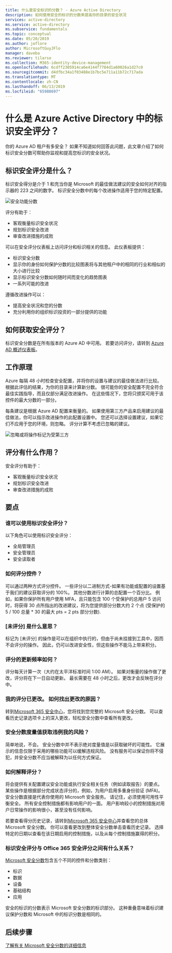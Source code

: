 ```yaml
---
title: 什么是安全标识的分数？ - Azure Active Directory
description: 如何使用安全的标识的分数来提高你的目录的安全状况
services: active-directory
ms.service: active-directory
ms.subservice: fundamentals
ms.topic: conceptual
ms.date: 05/20/2019
ms.author: joflore
author: MicrosoftGuyJFlo
manager: daveba
ms.reviewer: tilarso
ms.collection: M365-identity-device-management
ms.openlocfilehash: 6cdff2305914ca6e4144f7784d1a60026a1d27c0
ms.sourcegitcommit: d4dfbc34a1f03488e1b7bc5e711a11b72c717ada
ms.translationtype: MT
ms.contentlocale: zh-CN
ms.lasthandoff: 06/13/2019
ms.locfileid: "65988697"
---
```

# <a name="what-is-the-identity-secure-score-in-azure-active-directory"></a>什么是 Azure Active Directory 中的标识安全评分？

你的 Azure AD 租户有多安全？ 如果不知道如何回答此问题，此文章介绍了如何标识安全分数可帮助你监视和提高您标识的安全状况。

## <a name="what-is-an-identity-secure-score"></a>标识安全评分是什么？

标识安全得分是介于 1 和充当你是 Microsoft 的最佳做法建议的安全如何对齐的指示器的 223 之间的数字。 标识安全分数中的每个改进操作适用于您的特定配置。  

![安全功能分数](./media/identity-secure-score/identity-secure-score-overview.png)

评分有助于：

- 客观衡量标识安全状况
- 规划标识安全改进
- 审查改进措施的成败

可以在安全评分仪表板上访问评分和标识相关的信息。 此仪表板提供：

- 标识安全分数
- 显示你的身份如何保护分数的比较图表将与其他租户中的相同的行业和相似的大小进行比较
- 显示标识安全分数如何随时间而变化的趋势图表
- 一系列可能的改进

遵循改进操作可以：

- 提高安全状况和您的分数
- 充分利用你的组织标识投资的一部分提供的功能

## <a name="how-do-i-get-my-secure-score"></a>如何获取安全评分？

标识安全分数是在所有版本的 Azure AD 中可用。 若要访问评分，请转到 [Azure AD 概述仪表板](https://portal.azure.com/#blade/Microsoft_AAD_IAM/ActiveDirectoryMenuBlade/IdentitySecureScore)。

## <a name="how-does-it-work"></a>工作原理

Azure 每隔 48 小时检查安全配置，并将你的设置与建议的最佳做法进行比较。 根据此评估的结果，为你的目录来计算新分数。 很可能你的安全配置不完全符合最佳实践指导，而且仅部分满足改进操作。 在这些情况下，您将只颁奖可用于该控件的最大分数的一部分。

每条建议是根据 Azure AD 配置来衡量的。 如果使用第三方产品来启用建议的最佳做法，你可以指示改进操作的此配置设置中。 您还可以选择设置建议，如果它们不应用于您的环境，则忽略。 评分计算不考虑已忽略的建议。

![忽略或将操作标记为受第三方](./media/identity-secure-score/identity-secure-score-ignore-or-third-party-reccomendations.png)

## <a name="how-does-it-help-me"></a>评分有什么作用？

安全评分有助于：

- 客观衡量标识安全状况
- 规划标识安全改进
- 审查改进措施的成败

## <a name="what-you-should-know"></a>要点

### <a name="who-can-use-the-identity-secure-score"></a>谁可以使用标识安全评分？

以下角色可以使用标识安全评分：

- 全局管理员
- 安全管理员
- 安全读取者

### <a name="how-are-controls-scored"></a>如何评分控件？

可以通过两种方式评分控件。 一些评分以二进制方式-如果有功能或配置的设置基于我们的建议获取评分的 100%。 其他分数进行计算的总配置一个百分比。 例如，如果你保护所有用户使用 MFA，且只能包含 100 个受保护的总用户 5 访问时，将获得 30 点所指出的改进建议，将为您提供部分分数大约 2 个点 (受保护的 5 / 100 总量 * 30 的最大 pts = 2 pts 部分分数).

### <a name="what-does-not-scored-mean"></a>[未评分] 是什么意思？

标记为 [未评分] 的操作是可以在组织中执行的，但由于尚未挂接到工具中，因而不会评分的操作。 因此，仍可以改进安全性，但这些操作不能马上带来积分。

### <a name="how-often-is-my-score-updated"></a>评分的更新频率如何？

评分每天计算一次（大约在太平洋标准时间 1:00 AM）。 如果对衡量的操作做了更改，评分将在下一日自动更新。 最长需要在 48 小时之后，更改才会反映在评分中。

### <a name="my-score-changed-how-do-i-figure-out-why"></a>我的评分已更改。 如何找出更改的原因？

转到[Microsoft 365 安全中心](https://security.microsoft.com/)，您将找到您完整的 Microsoft 安全分数。 可以查看历史记录选项卡上的深入更改，轻松安全分数中查看所有更改。

### <a name="does-the-secure-score-measure-my-risk-of-getting-breached"></a>安全分数度量值获取违例我的风险？

简单地说，不会。 安全分数中并不表示绝对度量值是以获取破坏的可能性。 它展示的信息仅限于采用的哪些功能可以缓解违规风险。 没有服务可以保证你将不侵犯，并安全分数不应当被解释为以任何方式保证。

### <a name="how-should-i-interpret-my-score"></a>如何解释评分？

将会提供有关配置建议安全功能或执行安全相关任务（例如读取报告）的要点。 某些操作是根据部分完成状态评分的，例如，为用户启用多重身份验证 (MFA)。 安全分数直接是代表你使用的 Microsoft 安全服务。 请记住，必须使用可用性平衡安全。 所有安全控制措施都有影响用户的一面。 用户影响较小的控制措施对用户日常操作的影响很小，甚至没有任何影响。

若要查看得分历史记录，请转到[Microsoft 365 安全中心](https://security.microsoft.com/)并查看您的总体 Microsoft 安全分数。 你可以查看更改到整体安全分数单击查看历史记录。 选择特定的日期以查看在该日期启用的控制措施，以及从每个控制措施赢得的积分。

### <a name="how-does-the-identity-secure-score-relate-to-the-office-365-secure-score"></a>标识安全评分与 Office 365 安全评分之间有什么关系？

[Microsoft 安全分数](https://docs.microsoft.com/office365/securitycompliance/microsoft-secure-score)包含五个不同的控件和分数类别：

- 标识
- 数据
- 设备
- 基础结构
- 应用

安全的标识的分数表示 Microsoft 安全分数的标识部分。 这种重叠意味着标识建议保护分数和 Microsoft 中的标识分数是相同的。

## <a name="next-steps"></a>后续步骤

[了解有关 Microsoft 安全分数的详细信息](https://docs.microsoft.com/office365/securitycompliance/microsoft-secure-score)

